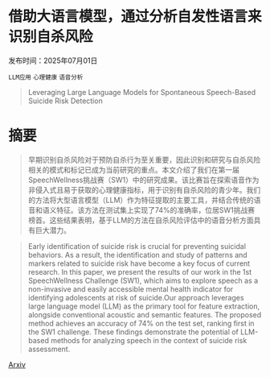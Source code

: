 # 借助大语言模型，通过分析自发性语言来识别自杀风险

发布时间：2025年07月01日

`LLM应用` `心理健康` `语音分析`

> Leveraging Large Language Models for Spontaneous Speech-Based Suicide Risk Detection

# 摘要

> 早期识别自杀风险对于预防自杀行为至关重要，因此识别和研究与自杀风险相关的模式和标记已成为当前研究的重点。本文介绍了我们在第一届SpeechWellness挑战赛（SW1）中的研究成果。该比赛旨在探索语音作为非侵入式且易于获取的心理健康指标，用于识别有自杀风险的青少年。我们的方法将大型语言模型（LLM）作为特征提取的主要工具，并结合传统的语音和语义特征。该方法在测试集上实现了74%的准确率，位居SW1挑战赛榜首。这些结果表明，基于LLM的方法在自杀风险评估中的语音分析方面具有巨大潜力。

> Early identification of suicide risk is crucial for preventing suicidal behaviors. As a result, the identification and study of patterns and markers related to suicide risk have become a key focus of current research. In this paper, we present the results of our work in the 1st SpeechWellness Challenge (SW1), which aims to explore speech as a non-invasive and easily accessible mental health indicator for identifying adolescents at risk of suicide.Our approach leverages large language model (LLM) as the primary tool for feature extraction, alongside conventional acoustic and semantic features. The proposed method achieves an accuracy of 74\% on the test set, ranking first in the SW1 challenge. These findings demonstrate the potential of LLM-based methods for analyzing speech in the context of suicide risk assessment.

[Arxiv](https://arxiv.org/abs/2507.00693)